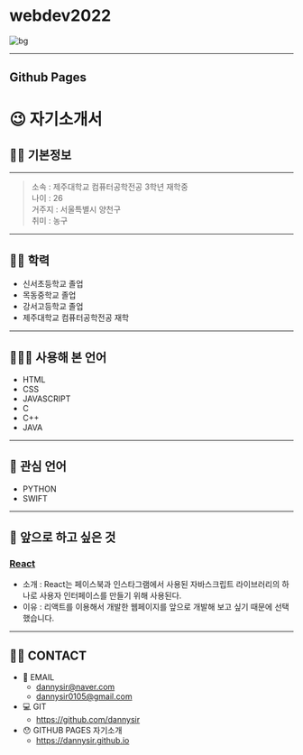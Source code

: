 # **webdev2022**
![bg](https://user-images.githubusercontent.com/47727212/193249486-a8ade683-163e-483e-8d2a-3fa35dbcba71.png)

***
## Github Pages
# 😉 **자기소개서**
## ✌🏼 **기본정보**
---
>소속 : 제주대학교 컴퓨터공학전공 3학년 재학중  
> 나이 : 26  
> 거주지 : 서울특별시 양천구  
> 취미 : 농구 

---
## ✍🏼  **학력**

- 신서초등학교 졸업
- 목동중학교 졸업
- 강서고등학교 졸업
- 제주대학교 컴퓨터공학전공 재학
---
## 🧑🏻‍💻 **사용해 본 언어**
- HTML
- CSS
- JAVASCRIPT
- C
- C++
- JAVA
---
## 🧐 **관심 언어**
- PYTHON
- SWIFT

---
## 🤔 **앞으로 하고 싶은 것**

### [React](https://github.com/dannysir/react.git)
* 소개 : React는 페이스북과 인스타그램에서 사용된 자바스크립트 라이브러리의 하나로 사용자 인터페이스를 만들기 위해 사용된다.
* 이유 : 리액트를 이용해서 개발한 웹페이지를 앞으로 개발해 보고 싶기 때문에 선택했습니다.
---
## 🤙🏼 **CONTACT**
* 📨 EMAIL
    * dannysir@naver.com
    * dannysir0105@gmail.com
* 💻 GIT
    * https://github.com/dannysir
* 😯 GITHUB PAGES 자기소개
    * https://dannysir.github.io
